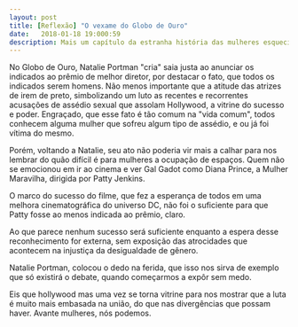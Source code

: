 ```yaml
---
layout: post
title: [Reflexão] "O vexame do Globo de Ouro"
date:   2018-01-18 19:000:59
description: Mais um capítulo da estranha história das mulheres esquecidas
---
```


No Globo de Ouro, Natalie Portman "cria" saia justa ao anunciar os indicados ao prêmio de melhor diretor, por destacar o fato, que todos os indicados serem homens. Não menos importante que a atitude das atrizes de irem de preto, simbolizando um luto as recentes e recorrentes acusações de assédio sexual que assolam Hollywood, a vitrine do sucesso e poder. Engraçado, que esse fato é tão comum na "vida comum", todos conhecem alguma mulher que sofreu algum tipo de assédio, e ou já foi vítima do mesmo.

Porém, voltando a Natalie, seu ato não poderia vir mais a calhar para nos lembrar do quão difícil é para mulheres a ocupação de espaços. Quem não se emocionou em ir ao cinema e ver Gal Gadot como Diana Prince, a Mulher Maravilha, dirigida por Patty Jenkins.

O marco do sucesso do filme, que fez a esperança de todos em uma melhora cinematográfica do universo DC, não foi o suficiente para que Patty fosse ao menos indicada ao prêmio, claro.

Ao que parece nenhum sucesso será suficiente enquanto a espera desse reconhecimento for externa, sem exposição das atrocidades que acontecem na injustiça da desigualdade de gênero.

Natalie Portman, colocou o dedo na ferida, que isso nos sirva de exemplo que só existirá o debate, quando começarmos a expôr sem medo.

Eis que hollywood mas uma vez se torna vitrine para nos mostrar que a luta é muito mais embasada na união, do que nas divergências que possam haver. Avante mulheres, nós podemos.
